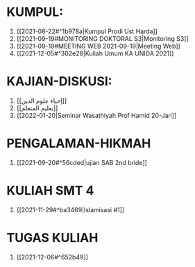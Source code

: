 # KUMPUL:
1. [[2021-08-22#^1b978a|Kumpul Prodi Ust Harda]]
2. [[2021-09-19#MONITORING DOKTORAL S3|Monitoring S3]]
3. [[2021-09-19#MEETING WEB 2021-09-19|Meeting Web]]
4. [[2021-12-05#^302e28|Kuliah Umum KA UNIDA 2021]]

# KAJIAN-DISKUSI:
1. [[إحياء علوم الدين]]
2. [[تعليم المتعلم]]
3. [[2022-01-20|Seminar Wasathiyah Prof Hamid 20-Jan]]

# PENGALAMAN-HIKMAH
1. [[2021-09-20#^56cded|ujian SAB 2nd bride]]

# KULIAH SMT 4
1. [[2021-11-29#^ba3469|Islamisasi #1]]

# TUGAS KULIAH
1. [[2021-12-06#^652b49]]